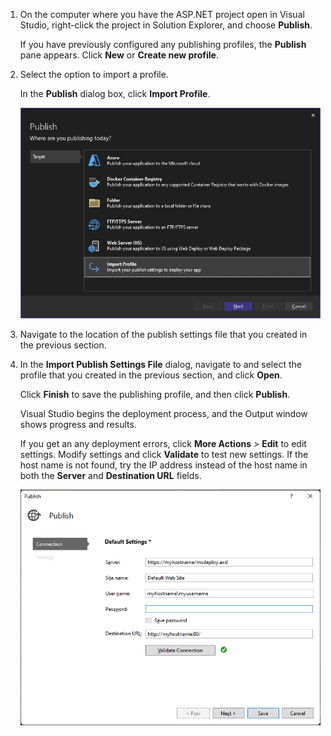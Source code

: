 
1. On the computer where you have the ASP.NET project open in Visual Studio, right-click the project in Solution Explorer, and choose **Publish**.

   If you have previously configured any publishing profiles, the **Publish** pane appears. Click **New** or **Create new profile**.

1. Select the option to import a profile.

   In the **Publish** dialog box, click **Import Profile**.

   ![Choose Publish](../../deployment/media/tutorial-publish-tool-import-profile.png)

1. Navigate to the location of the publish settings file that you created in the previous section.

1. In the **Import Publish Settings File** dialog, navigate to and select the profile that you created in the previous section, and click **Open**.

   Click **Finish** to save the publishing profile, and then click **Publish**.

   Visual Studio begins the deployment process, and the Output window shows progress and results.

   If you get an any deployment errors, click **More Actions** > **Edit** to edit settings. Modify settings and click **Validate** to test new settings. If the host name is not found, try the IP address instead of the host name in both the **Server** and **Destination URL** fields.

   ![Edit settings in the Publish tool](../../deployment/media/tutorial-configure-publish-settings-in-tool.png)
